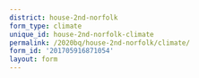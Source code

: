 ```yaml
---
district: house-2nd-norfolk
form_type: climate
unique_id: house-2nd-norfolk-climate
permalink: /2020bq/house-2nd-norfolk/climate/
form_id: '201705916871054'
layout: form
---
```

